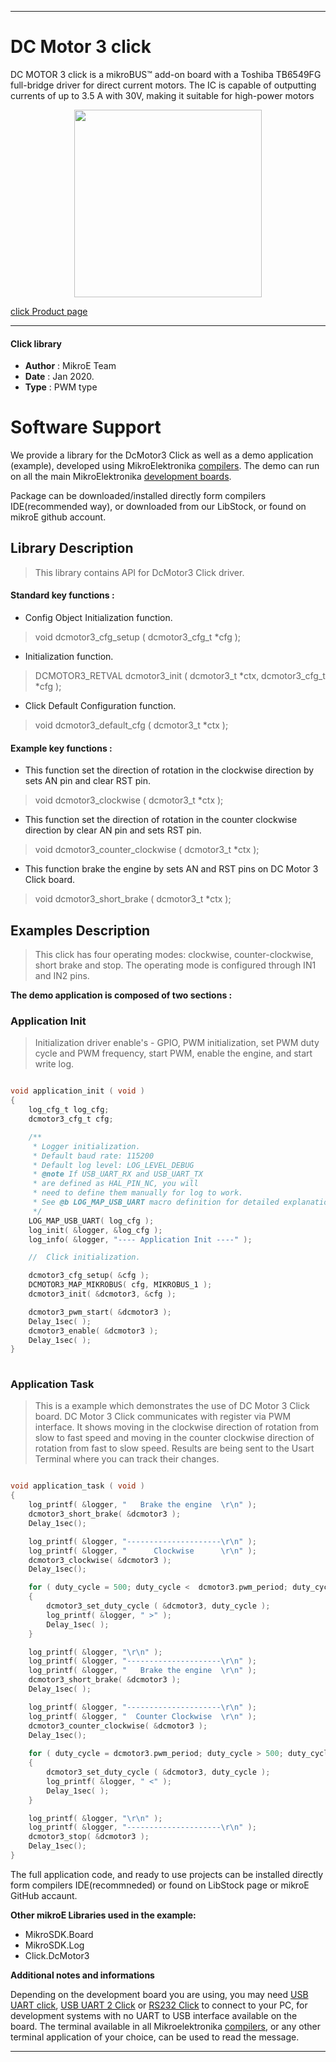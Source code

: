 
---
# DC Motor 3 click

DC MOTOR 3 click is a mikroBUS™ add-on board with a Toshiba TB6549FG full-bridge driver for direct current motors. The IC is capable of outputting currents of up to 3.5 A with 30V, making it suitable for high-power motors

<p align="center">
  <img src="https://download.mikroe.com/images/click_for_ide/dcmotor3_click.png" height=300px>
</p>

[click Product page](https://www.mikroe.com/dc-motor-3-click)

---


#### Click library 

- **Author**        : MikroE Team
- **Date**          : Jan 2020.
- **Type**          : PWM type


# Software Support

We provide a library for the DcMotor3 Click 
as well as a demo application (example), developed using MikroElektronika 
[compilers](https://shop.mikroe.com/compilers). 
The demo can run on all the main MikroElektronika [development boards](https://shop.mikroe.com/development-boards).

Package can be downloaded/installed directly form compilers IDE(recommended way), or downloaded from our LibStock, or found on mikroE github account. 

## Library Description

> This library contains API for DcMotor3 Click driver.

#### Standard key functions :

- Config Object Initialization function.
> void dcmotor3_cfg_setup ( dcmotor3_cfg_t *cfg ); 
 
- Initialization function.
> DCMOTOR3_RETVAL dcmotor3_init ( dcmotor3_t *ctx, dcmotor3_cfg_t *cfg );

- Click Default Configuration function.
> void dcmotor3_default_cfg ( dcmotor3_t *ctx );


#### Example key functions :

- This function set the direction of rotation in the clockwise direction by sets AN pin and clear RST pin.
> void dcmotor3_clockwise ( dcmotor3_t *ctx );
 
- This function set the direction of rotation in the counter clockwise direction by clear AN pin and sets RST pin.
> void dcmotor3_counter_clockwise ( dcmotor3_t *ctx );

- This function brake the engine by sets AN and RST pins on DC Motor 3 Click board.
> void dcmotor3_short_brake ( dcmotor3_t *ctx );

## Examples Description

> This click  has four operating modes: clockwise, counter-clockwise, short brake and stop. 
> The operating mode is configured through IN1 and IN2 pins. 

**The demo application is composed of two sections :**

### Application Init 

> Initialization driver enable's - GPIO,
> PWM initialization, set PWM duty cycle and PWM frequency, start PWM, enable the engine, and start write log.

```c

void application_init ( void )
{
    log_cfg_t log_cfg;
    dcmotor3_cfg_t cfg;

    /** 
     * Logger initialization.
     * Default baud rate: 115200
     * Default log level: LOG_LEVEL_DEBUG
     * @note If USB_UART_RX and USB_UART_TX 
     * are defined as HAL_PIN_NC, you will 
     * need to define them manually for log to work. 
     * See @b LOG_MAP_USB_UART macro definition for detailed explanation.
     */
    LOG_MAP_USB_UART( log_cfg );
    log_init( &logger, &log_cfg );
    log_info( &logger, "---- Application Init ----" );

    //  Click initialization.

    dcmotor3_cfg_setup( &cfg );
    DCMOTOR3_MAP_MIKROBUS( cfg, MIKROBUS_1 );
    dcmotor3_init( &dcmotor3, &cfg );

    dcmotor3_pwm_start( &dcmotor3 );
    Delay_1sec( );
    dcmotor3_enable( &dcmotor3 );
    Delay_1sec( );
}
  
```

### Application Task

> This is a example which demonstrates the use of DC Motor 3 Click board.
> DC Motor 3 Click communicates with register via PWM interface.
> It shows moving in the clockwise direction of rotation from slow to fast speed
> and moving in the counter clockwise direction of rotation from fast to slow speed.
> Results are being sent to the Usart Terminal where you can track their changes. 

```c

void application_task ( void )
{
    log_printf( &logger, "   Brake the engine  \r\n" );
    dcmotor3_short_brake( &dcmotor3 );
    Delay_1sec();

    log_printf( &logger, "---------------------\r\n" );
    log_printf( &logger, "      Clockwise      \r\n" );
    dcmotor3_clockwise( &dcmotor3 );
    Delay_1sec();

    for ( duty_cycle = 500; duty_cycle <  dcmotor3.pwm_period; duty_cycle += 700 )
    {
        dcmotor3_set_duty_cycle ( &dcmotor3, duty_cycle );
        log_printf( &logger, " >" );
        Delay_1sec( );
    }

    log_printf( &logger, "\r\n" );
    log_printf( &logger, "---------------------\r\n" );
    log_printf( &logger, "   Brake the engine  \r\n" );
    dcmotor3_short_brake( &dcmotor3 );
    Delay_1sec( );

    log_printf( &logger, "---------------------\r\n" );
    log_printf( &logger, "  Counter Clockwise  \r\n" );
    dcmotor3_counter_clockwise( &dcmotor3 );
    Delay_1sec();
    
    for ( duty_cycle = dcmotor3.pwm_period; duty_cycle > 500; duty_cycle -= 700 )
    {
        dcmotor3_set_duty_cycle ( &dcmotor3, duty_cycle );
        log_printf( &logger, " <" );
        Delay_1sec( );
    }

    log_printf( &logger, "\r\n" );
    log_printf( &logger, "---------------------\r\n" );
    dcmotor3_stop( &dcmotor3 );
    Delay_1sec();
}  

```

The full application code, and ready to use projects can be  installed directly form compilers IDE(recommneded) or found on LibStock page or mikroE GitHub accaunt.

**Other mikroE Libraries used in the example:** 

- MikroSDK.Board
- MikroSDK.Log
- Click.DcMotor3

**Additional notes and informations**

Depending on the development board you are using, you may need 
[USB UART click](https://shop.mikroe.com/usb-uart-click), 
[USB UART 2 Click](https://shop.mikroe.com/usb-uart-2-click) or 
[RS232 Click](https://shop.mikroe.com/rs232-click) to connect to your PC, for 
development systems with no UART to USB interface available on the board. The 
terminal available in all Mikroelektronika 
[compilers](https://shop.mikroe.com/compilers), or any other terminal application 
of your choice, can be used to read the message.



---

